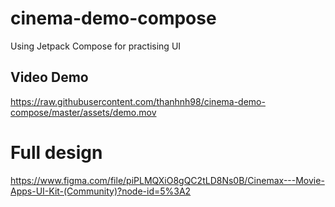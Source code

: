 # cinema-demo-compose

Using Jetpack Compose for practising UI 

## Video Demo
https://raw.githubusercontent.com/thanhnh98/cinema-demo-compose/master/assets/demo.mov


# Full design
https://www.figma.com/file/piPLMQXiO8gQC2tLD8Ns0B/Cinemax---Movie-Apps-UI-Kit-(Community)?node-id=5%3A2
